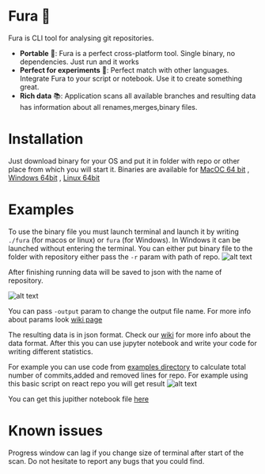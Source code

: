 # Fura 🚛
Fura is CLI tool for analysing git repositories.

 - **Portable** 👣: Fura is a perfect cross-platform tool. Single binary, no dependencies.  Just run and it works
 - **Perfect for experiments** 🔬: Perfect match with other languages. Integrate Fura to your script or notebook. Use it to create something great. 
 - **Rich data** 📚: Application scans all available branches and resulting data has information about all renames,merges,binary files. 

# Installation
Just download binary for your OS and put it in folder with repo or other place from which you will start it.
Binaries are available for [MacOC 64 bit](https://github.com/cali4888/fura/blob/master/fura-darwin-amd64) , [Windows 64bit](https://github.com/cali4888/fura/blob/master/fura-windows-amd64.exe) , [Linux 64bit](https://github.com/cali4888/fura/blob/master/fura-linux-amd64)


# Examples
To use the binary file you must launch terminal and launch it by writing `./fura` (for macos or linux) or `fura` (for Windows). In Windows it can be launched without entering the terminal. You can either put binary file to the folder with repository either pass the `-r` param with path of repo. 
![alt text](https://github.com/cali4888/fura/blob/master/images/scan_start.png)

After finishing running data will be saved to json with the name of repository. 

![alt text](https://github.com/cali4888/fura/blob/master/images/json_saved.png)

You can pass `-output` param to change the output file name. 
For more info about params look [wiki page](https://github.com/cali4888/fura/wiki/Params-list)

The resulting data is in json format. Check our [wiki](https://github.com/cali4888/fura/wiki/Data-format) for more info about the data format. After this you can use jupyter notebook and write your code for writing different statistics. 

For example you can use code from [examples directory](https://github.com/cali4888/fura/tree/master/examples) to calculate total number of commits,added and removed lines for repo. 
For example using this basic script on react repo you will get result ![alt text](https://github.com/cali4888/fura/blob/master/images/basic_example.png)

You can get this jupither notebook file [here](https://github.com/cali4888/fura/blob/master/examples/basic_example.ipynb)

# Known issues 
Progress window can lag if you change size of terminal after start of the scan. 
Do not hesitate to report any bugs that you could find. 
